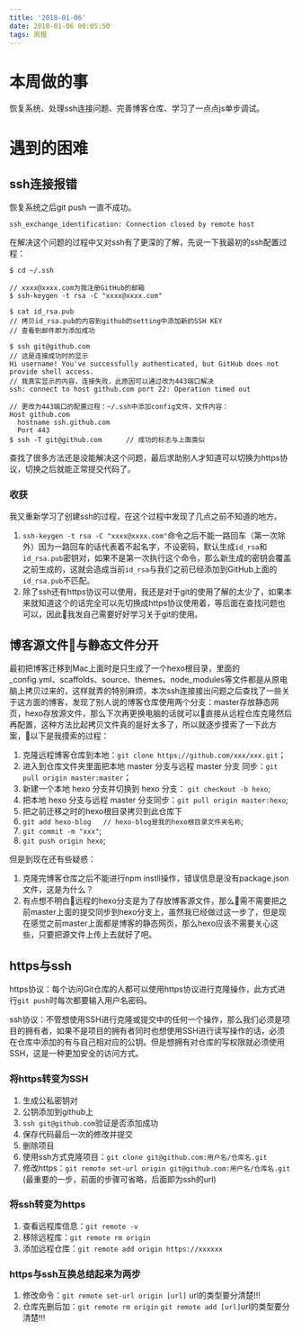 ```yaml
---
title: '2018-01-06'
date: 2018-01-06 00:05:50
tags: 周报
---
```


# 本周做的事
恢复系统、处理ssh连接问题、完善博客仓库、学习了一点点js单步调试。

# 遇到的困难
## ssh连接报错
恢复系统之后git push 一直不成功。
```
ssh_exchange_identification: Connection closed by remote host
```

在解决这个问题的过程中又对ssh有了更深的了解，先说一下我最初的ssh配置过程：
```
$ cd ~/.ssh

// xxxx@xxxx.com为我注册GitHub的邮箱
$ ssh-keygen -t rsa -C "xxxx@xxxx.com"

$ cat id_rsa.pub
// 拷贝id_rsa.pub的内容到github的setting中添加新的SSH KEY
// 查看到邮件即为添加成功

$ ssh git@github.com
// 这是连接成功时的显示
Hi username! You've successfully authenticated, but GitHub does not provide shell access.
// 我真实显示的内容，连接失败，此原因可以通过改为443端口解决
ssh: connect to host github.com port 22: Operation timed out

// 更改为443端口的配置过程：~/.ssh中添加config文件，文件内容：
Host github.com
  hostname ssh.github.com
  Port 443
$ ssh -T git@github.com      // 成功的标志与上面类似
```
查找了很多方法还是没能解决这个问题，最后求助别人才知道可以切换为https协议，切换之后就能正常提交代码了。
<!-- more -->
### 收获
我又重新学习了创建ssh的过程，在这个过程中发现了几点之前不知道的地方。
1. ` ssh-keygen -t rsa -C "xxxx@xxxx.com" `命令之后不能一路回车（第一次除外）因为一路回车的话代表着不起名字，不设密码，默认生成` id_rsa `和` id_rsa.pub `密钥对，如果不是第一次执行这个命令，那么新生成的密钥会覆盖之前生成的，这就会造成当前` id_rsa `与我们之前已经添加到GitHub上面的` id_rsa.pub `不匹配。
2. 除了ssh还有https协议可以使用，我还是对于git的使用了解的太少了，如果本来就知道这个的话完全可以先切换成https协议使用着，等后面在查找问题也可以，因此我发自己需要好好学习关于git的使用。


## 博客源文件与静态文件分开
最初把博客迁移到Mac上面时是只生成了一个hexo根目录，里面的 _config.yml、scaffolds、source、themes、node_modules等文件都是从原电脑上拷贝过来的，这样就弄的特别麻烦，本次ssh连接接出问题之后查找了一些关于这方面的博客，发现了别人说的博客仓库使用两个分支：master存放静态网页，hexo存放源文件，那么下次再更换电脑的话就可以直接从远程仓库克隆然后再配置，这种方法比起拷贝文件真的是好太多了，所以就逐步摸索了一下此方案，以下是我摸索的过程：

1. 克隆远程博客仓库到本地：` git clone https;//github.com/xxx/xxx.git `；
2. 进入到仓库文件夹里面把本地 master 分支与远程 master 分支 同步：` git pull origin master:master `；
3. 新建一个本地 hexo 分支并切换到 hexo 分支： ` git checkout -b hexo `;
4. 把本地 hexo 分支与远程 master 分支同步：` git pull origin master:hexo `;
5. 把之前迁移之时的hexo根目录拷贝到此仓库下
6. ` git add hexo-blog   // hexo-blog是我的hexo根目录文件夹名称 `;
7. ` git commit -m "xxx" `;
8. ` git push origin hexo `;

但是到现在还有些疑惑：
1. 克隆完博客仓库之后不能进行npm instll操作，错误信息是没有package.json文件，这是为什么？
2. 有点想不明白远程的hexo分支是为了存放博客源文件，那么需不需要把之前master上面的提交同步到hexo分支上，虽然我已经做过这一步了，但是现在感觉之前master上面都是博客的静态网页，那么hexo应该不需要关心这些，只要把源文件上传上去就好了吧。


## https与ssh
https协议：每个访问Git仓库的人都可以使用https协议进行克隆操作，此方式进行` git push `时每次都要输入用户名密码。

ssh协议：不管想使用SSH进行克隆或提交中的任何一个操作，那么我们必须是项目的拥有者，如果不是项目的拥有者同时也想使用SSH进行读写操作的话，必须在仓库中添加的有与自己相对应的公钥。但是想拥有对仓库的写权限就必须使用SSH，这是一种更加安全的访问方式。

### 将https转变为SSH
1. 生成公私密钥对
2. 公钥添加到github上
3. ` ssh git@github.com `验证是否添加成功
4. 保存代码最后一次的修改并提交
5. 删除项目
6. 使用ssh方式克隆项目：` git clone git@github.com:用户名/仓库名.git `
7. 修改https：` git remote set-url origin git@github.com:用户名/仓库名.git `  (最重要的一步，前面的步骤可省略，后面即为ssh的url)

### 将ssh转变为https
1. 查看远程库信息：` git remote -v `
2. 移除远程库：` git remote rm origin `
3. 添加远程仓库：` git remote add origin https://xxxxxx `


### https与ssh互换总结起来为两步
1. 修改命令：` git remote set-url origin [url] ` url的类型要分清楚!!!
2. 仓库先删后加：` git remote rm origin ` ` git remote add [url] `url的类型要分清楚!!!
